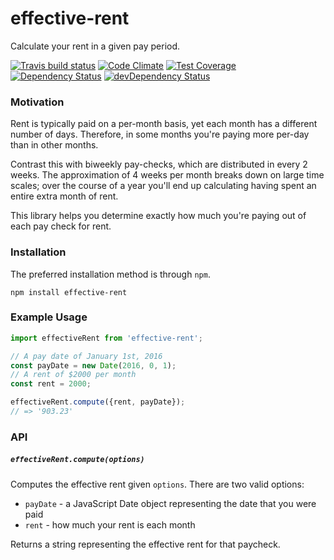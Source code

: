 # effective-rent

Calculate your rent in a given pay period.

[![Travis build status](http://img.shields.io/travis/jmeas/effective-rent.svg?style=flat)](https://travis-ci.org/jmeas/effective-rent)
[![Code Climate](https://codeclimate.com/github/jmeas/effective-rent/badges/gpa.svg)](https://codeclimate.com/github/jmeas/effective-rent)
[![Test Coverage](https://codeclimate.com/github/jmeas/effective-rent/badges/coverage.svg)](https://codeclimate.com/github/jmeas/effective-rent)
[![Dependency Status](https://david-dm.org/jmeas/effective-rent.svg)](https://david-dm.org/jmeas/effective-rent)
[![devDependency Status](https://david-dm.org/jmeas/effective-rent/dev-status.svg)](https://david-dm.org/jmeas/effective-rent#info=devDependencies)

### Motivation

Rent is typically paid on a per-month basis, yet each month has a different
number of days. Therefore, in some months you're paying more per-day than in
other months.

Contrast this with biweekly pay-checks, which are distributed in every 2 weeks.
The approximation of 4 weeks per month breaks down on large time scales; over
the course of a year you'll end up calculating having spent an entire extra
month of rent.

This library helps you determine exactly how much you're paying out of each
pay check for rent.

### Installation

The preferred installation method is through `npm`.

`npm install effective-rent`

### Example Usage

```js
import effectiveRent from 'effective-rent';

// A pay date of January 1st, 2016
const payDate = new Date(2016, 0, 1);
// A rent of $2000 per month
const rent = 2000;

effectiveRent.compute({rent, payDate});
// => '903.23'
```

### API

##### `effectiveRent.compute(options)`

Computes the effective rent given `options`. There are two valid options:

- `payDate` - a JavaScript Date object representing the date that you were paid
- `rent` - how much your rent is each month

Returns a string representing the effective rent for that paycheck.
